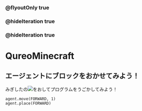 ### @flyoutOnly true
### @hideIteration true
### @hideIteration true
# QureoMinecraft

## エージェントにブロックをおかせてみよう！

みぎしたの![](https://raw.githubusercontent.com/camp-minecraft/TechkidsCampTutorial/master/images/playbutton.png)をおしてプログラムをうごかしてみよう！

```ghost
agent.move(FORWARD, 1)
agent.place(FORWARD)
```